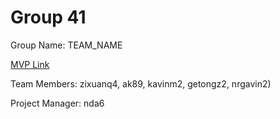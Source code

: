 # Group 41
Group Name: TEAM_NAME

[MVP Link](https://docs.google.com/document/d/1FoWp9Cs5-XDj2V2HQZzsviFOCqTCKfHuX-NTUz9BUV4/edit?usp=sharing)

Team Members: zixuanq4, ak89, kavinm2, getongz2, nrgavin2)

Project Manager: nda6
